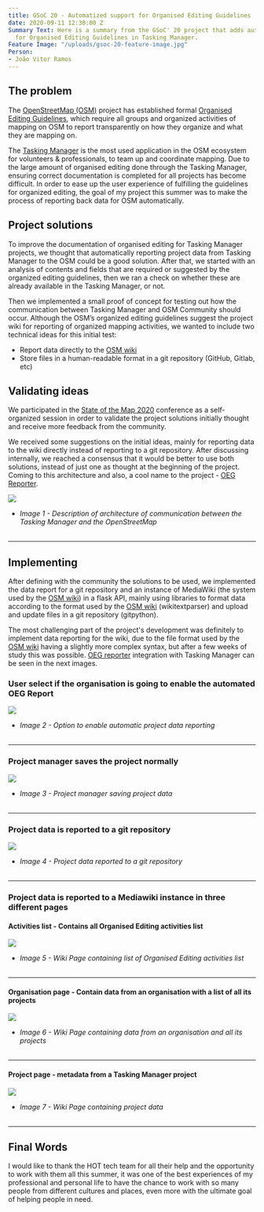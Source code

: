 ```yaml
---
title: GSoC 20 - Automatized support for Organised Editing Guidelines
date: 2020-09-11 12:30:00 Z
Summary Text: Here is a summary from the GSoC' 20 project that adds automatized support
  for Organised Editing Guidelines in Tasking Manager.
Feature Image: "/uploads/gsoc-20-feature-image.jpg"
Person:
- João Vitor Ramos
---
```


## The problem

The [OpenStreetMap (OSM)](http://openstreetmap.org/) project has established formal [Organised Editing Guidelines](https://wiki.osmfoundation.org/wiki/Organised_Editing_Guidelines), which require all groups and organized activities of mapping on OSM to report transparently on how they organize and what they are mapping on.

The [Tasking Manager](http://tasks.hotosm.org/) is the most used application in the OSM ecosystem for volunteers & professionals, to team up and coordinate mapping. Due to the large amount of organised editing done through the Tasking Manager, ensuring correct documentation is completed for all projects has become difficult. In order to ease up the user experience of fulfilling the guidelines for organized editing, the goal of my project this summer was to make the process of reporting back data for OSM automatically.

## Project solutions

To improve the documentation of organised editing for Tasking Manager projects, we thought that automatically reporting project data from Tasking Manager to the OSM could be a good solution. After that, we started with an analysis of contents and fields that are required or suggested by the organized editing guidelines, then we ran a check on whether these are already available in the Tasking Manager, or not.

Then we implemented a small proof of concept for testing out how the communication between Tasking Manager and OSM Community should occur. Although the OSM’s organized editing guidelines suggest the project wiki for reporting of organized mapping activities, we wanted to include two technical ideas for this initial test:
- Report data directly to the [OSM wiki](https://wiki.openstreetmap.org/wiki/Main_Page)
- Store files in a human-readable format in a git repository (GitHub, Gitlab, etc)

## Validating ideas

We participated in the [State of the Map 2020](https://2020.stateofthemap.org/) conference as a self-organized session in order to validate the project solutions initially thought and receive more feedback from the community.

We received some suggestions on the initial ideas, mainly for reporting data to the wiki directly instead of reporting to a git repository. After discussing internally, we reached a consensus that it would be better to use both solutions, instead of just one as thought at the beginning of the project. Coming to this architecture and also, a cool name to the project - [OEG Reporter](https://github.com/hotosm/oeg-reporter).

![](/uploads/gsoc-20-architecture.jpg)

* *Image 1 - Description of architecture of communication between the Tasking Manager and the OpenStreetMap*
<br><br>

---

## Implementing

After defining with the community the solutions to be used, we implemented the data report for a git repository and an instance of MediaWiki (the system used by the [OSM wiki](https://wiki.openstreetmap.org/wiki/Main_Page)) in a flask API, mainly using libraries to format data according to the format used by the [OSM wiki](https://wiki.openstreetmap.org/wiki/Main_Page) (wikitextparser) and upload and update files in a git repository (gitpython).

The most challenging part of the project's development was definitely to implement data reporting for the wiki, due to the file format used by the [OSM wiki](https://wiki.openstreetmap.org/wiki/Main_Page) having a slightly more complex syntax, but after a few weeks of study this was possible. [OEG reporter](https://github.com/hotosm/oeg-reporter) integration with Tasking Manager can be seen in the next images.<br>

### User select if the organisation is going to enable the automated OEG Report

![](/uploads/gsoc-20-enable-report-option.png)

* *Image 2 - Option to enable automatic project data reporting*
<br><br>

---

### Project manager saves the project normally

![](/uploads/gsoc-20-save-project-data.png)

* *Image 3 - Project manager saving project data*
<br><br>

---

### Project data is reported to a git repository

![](/uploads/gsoc-20-project-data-reported-to-git-repo.png)

* *Image 4 - Project data reported to a git repository*
<br><br>

---

### Project data is reported to a Mediawiki instance in three different pages

#### Activities list - Contains all Organised Editing activities list 

![](/uploads/gsoc-20-mediawiki-activities-list-page.png)

* *Image 5 - Wiki Page containing list of Organised Editing activities list*
<br><br>

---

#### Organisation page - Contain data from an organisation with a list of all its projects

![](/uploads/gsoc-20-mediawiki-organisation-page.png)

* *Image 6 - Wiki Page containing data from an organisation and all its projects*
<br><br>

---

#### Project page - metadata from a Tasking Manager project

![](/uploads/gsoc-20-mediawiki-project-page.png)

* *Image 7 - Wiki Page containing project data*
<br><br>

---

## Final Words

I would like to thank the HOT tech team for all their help and the opportunity to work with them all this summer, it was one of the best experiences of my professional and personal life to have the chance to work with so many people from different cultures and places, even more with the ultimate goal of helping people in need.